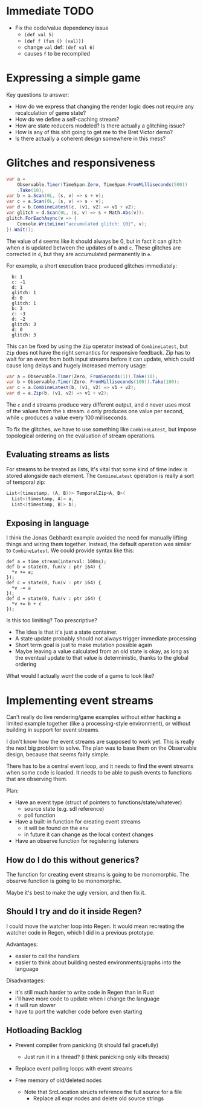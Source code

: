 
# Immediate TODO

* Fix the code/value dependency issue
  * `(def val 5)`
  * `(def f (fun () (val)))`
  * change `val` def: `(def val 6)`
  * causes `f` to be recompiled

# Expressing a simple game

Key questions to answer:

* How do we express that changing the render logic does not require any recalculation of game state?
* How do we define a self-caching stream?
* How are state reducers modeled? Is there actually a glitching issue?
* How is any of this shit going to get me to the Bret Victor demo?
* Is there actually a coherent design somewhere in this mess?

# Glitches and responsiveness

```c#
var a =
    Observable.Timer(TimeSpan.Zero, TimeSpan.FromMilliseconds(500))
    .Take(10);
var b = a.Scan(0L, (s, v) => s + v);
var c = a.Scan(0L, (s, v) => s - v);
var d = b.CombineLatest(c, (v1, v2) => v1 + v2);
var glitch = d.Scan(0L, (s, v) => s + Math.Abs(v));
glitch.ForEachAsync(v => {
    Console.WriteLine("accumulated glitch: {0}", v);
}).Wait();
```

The value of `d` seems like it should always be 0, but in fact it can glitch when `d` is updated between the updates of `b` and `c`. These glitches are corrected in `d`, but they are accumulated permanently in `e`.

For example, a short execution trace produced glitches immediately:

```
  b: 1
  c: -1
  d: 1
  glitch: 1
  d: 0
  glitch: 1
  b: 3
  c: -3
  d: -2
  glitch: 3
  d: 0
  glitch: 3
```

This can be fixed by using the `Zip` operator instead of `CombineLatest`, but `Zip` does not have the right semantics for responsive feedback. Zip has to wait for an event from both input streams before it can update, which could cause long delays and hugely increased memory usage:

```c#
var a = Observable.Timer(Zero, FromSeconds(1)).Take(10);
var b = Observable.Timer(Zero, FromMilliseconds(100)).Take(100);
var c = a.CombineLatest(b, (v1, v2) => v1 + v2);
var d = a.Zip(b, (v1, v2) => v1 + v2);
```

The `c` and `d` streams produce very different output, and `d` never uses most of the values from the `b` stream. `d` only produces one value per second, while `c` produces a value every 100 milliseconds.

To fix the glitches, we have to use something like `CombineLatest`, but impose topological ordering on the evaluation of stream operations.

## Evaluating streams as lists

For streams to be treated as lists, it's vital that some kind of time index is stored alongside each element. The `CombineLatest` operation is really a sort of temporal zip:

```csharp
List<(timestamp, (A, B))> TemporalZip<A, B>(
  List<(timestamp, A)> a,
  List<(timestamp, B)> b);
```

## Exposing in language

I think the Jonas Gebhardt example avoided the need for manually lifting things and wiring them together. Instead, the default operation was similar to `CombineLatest`. We could provide syntax like this:

```
def a = time_stream(interval: 100ms);
def b = state(0, fun(v : ptr i64) {
  *v += a;
});
def c = state(0, fun(v : ptr i64) {
  *v -= a
});
def d = state(0, fun(v : ptr i64) {
  *v += b + c
});
```

Is this too limiting? Too prescriptive?
  * The idea is that it's just a state container.
  * A state update probably should not always trigger immediate processing
  * Short term goal is just to make mutation possible again
  * Maybe leaving a value calculated from an old state is okay, as long as the eventual update to that value is deterministic, thanks to the global ordering

What would I actually _want_ the code of a game to look like?

# Implementing event streams

Can't really do live rendering/game examples without either hacking a limited example together (like a processing-style environment), or without building in support for event streams.

I don't know how the event streams are supposed to work yet. This is really the next big problem to solve. The plan was to base them on the Observable design, because that seems fairly simple.

There has to be a central event loop, and it needs to find the event streams when some code is loaded. It needs to be able to push events to functions that are observing them.

Plan:

* Have an event type (struct of pointers to functions/state/whatever)
  * source state (e.g. sdl reference)
  * poll function
* Have a built-in function for creating event streams
  * it will be found on the env
  * in future it can change as the local context changes
* Have an observe function for registering listeners

## How do I do this without generics?

The function for creating event streams is going to be monomorphic.
The observe function is going to be monomorphic.

Maybe it's best to make the ugly version, and then fix it.

## Should I try and do it inside Regen?

I could move the watcher loop into Regen. It would mean recreating the watcher code in Regen, which I did in a previous prototype.

Advantages:
  * easier to call the handlers
  * easier to think about building nested environments/graphs into the language

Disadvantages:
  * it's still much harder to write code in Regen than in Rust
  * i'll have more code to update when i change the language
  * it will run slower
  * have to port the watcher code before even starting

## Hotloading Backlog

* Prevent compiler from panicking (it should fail gracefully)
  * Just run it in a thread? (i think panicking only kills threads)

* Replace event polling loops with event streams

* Free memory of old/deleted nodes
  * Note that SrcLocation structs reference the full source for a file
    * Replace all expr nodes and delete old source strings

